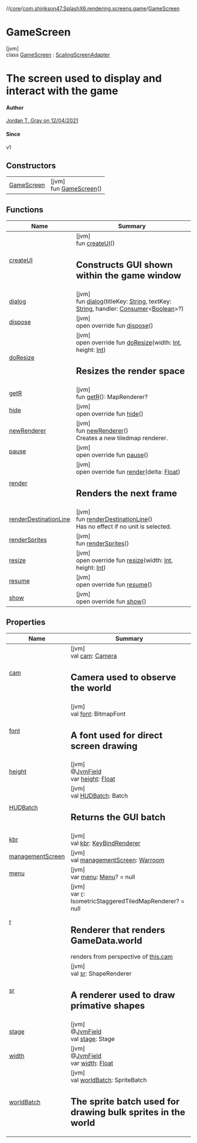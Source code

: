 //[core](../../../index.md)/[com.shinkson47.SplashX6.rendering.screens.game](../index.md)/[GameScreen](index.md)

# GameScreen

[jvm]\
class [GameScreen](index.md) : [ScalingScreenAdapter](../../com.shinkson47.SplashX6.rendering.ui/-scaling-screen-adapter/index.md)<h1>The screen used to display and interact with the game</h1>

#### Author

[Jordan T. Gray on 12/04/2021](https://www.shinkson47.in)

#### Since

v1

## Constructors

| | |
|---|---|
| [GameScreen](-game-screen.md) | [jvm]<br>fun [GameScreen](-game-screen.md)() |

## Functions

| Name | Summary |
|---|---|
| [createUI](create-u-i.md) | [jvm]<br>fun [createUI](create-u-i.md)()<br><h2>Constructs GUI shown within the game window</h2> |
| [dialog](../../com.shinkson47.SplashX6.rendering.ui/-scaling-screen-adapter/dialog.md) | [jvm]<br>fun [dialog](../../com.shinkson47.SplashX6.rendering.ui/-scaling-screen-adapter/dialog.md)(titleKey: [String](https://kotlinlang.org/api/latest/jvm/stdlib/kotlin/-string/index.html), textKey: [String](https://kotlinlang.org/api/latest/jvm/stdlib/kotlin/-string/index.html), handler: [Consumer](https://docs.oracle.com/javase/8/docs/api/java/util/function/Consumer.html)&lt;[Boolean](https://kotlinlang.org/api/latest/jvm/stdlib/kotlin/-boolean/index.html)&gt;?) |
| [dispose](index.md#2084822502%2FFunctions%2F971615585) | [jvm]<br>open override fun [dispose](index.md#2084822502%2FFunctions%2F971615585)() |
| [doResize](do-resize.md) | [jvm]<br>open override fun [doResize](do-resize.md)(width: [Int](https://kotlinlang.org/api/latest/jvm/stdlib/kotlin/-int/index.html), height: [Int](https://kotlinlang.org/api/latest/jvm/stdlib/kotlin/-int/index.html))<br><h2>Resizes the render space</h2> |
| [getR](get-r.md) | [jvm]<br>fun [getR](get-r.md)(): MapRenderer? |
| [hide](index.md#1075297875%2FFunctions%2F971615585) | [jvm]<br>open override fun [hide](index.md#1075297875%2FFunctions%2F971615585)() |
| [newRenderer](new-renderer.md) | [jvm]<br>fun [newRenderer](new-renderer.md)()<br>Creates a new tiledmap renderer. |
| [pause](index.md#-510703633%2FFunctions%2F971615585) | [jvm]<br>open override fun [pause](index.md#-510703633%2FFunctions%2F971615585)() |
| [render](render.md) | [jvm]<br>open override fun [render](render.md)(delta: [Float](https://kotlinlang.org/api/latest/jvm/stdlib/kotlin/-float/index.html))<br><h2>Renders the next frame</h2> |
| [renderDestinationLine](render-destination-line.md) | [jvm]<br>fun [renderDestinationLine](render-destination-line.md)()<br>Has no effect if no unit is selected. |
| [renderSprites](render-sprites.md) | [jvm]<br>fun [renderSprites](render-sprites.md)() |
| [resize](../../com.shinkson47.SplashX6.rendering.ui/-scaling-screen-adapter/resize.md) | [jvm]<br>open override fun [resize](../../com.shinkson47.SplashX6.rendering.ui/-scaling-screen-adapter/resize.md)(width: [Int](https://kotlinlang.org/api/latest/jvm/stdlib/kotlin/-int/index.html), height: [Int](https://kotlinlang.org/api/latest/jvm/stdlib/kotlin/-int/index.html)) |
| [resume](index.md#434199496%2FFunctions%2F971615585) | [jvm]<br>open override fun [resume](index.md#434199496%2FFunctions%2F971615585)() |
| [show](show.md) | [jvm]<br>open override fun [show](show.md)() |

## Properties

| Name | Summary |
|---|---|
| [cam](cam.md) | [jvm]<br>val [cam](cam.md): [Camera](../../com.shinkson47.SplashX6.rendering/-camera/index.md)<br><h2>Camera used to observe the world</h2> |
| [font](font.md) | [jvm]<br>val [font](font.md): BitmapFont<br><h2>A font used for direct screen drawing</h2> |
| [height](../../com.shinkson47.SplashX6.rendering.ui/-scaling-screen-adapter/height.md) | [jvm]<br>@[JvmField](https://kotlinlang.org/api/latest/jvm/stdlib/kotlin.jvm/-jvm-field/index.html)<br>var [height](../../com.shinkson47.SplashX6.rendering.ui/-scaling-screen-adapter/height.md): [Float](https://kotlinlang.org/api/latest/jvm/stdlib/kotlin/-float/index.html) |
| [HUDBatch](-h-u-d-batch.md) | [jvm]<br>val [HUDBatch](-h-u-d-batch.md): Batch<br><h2>Returns the GUI batch</h2> |
| [kbr](kbr.md) | [jvm]<br>val [kbr](kbr.md): [KeyBindRenderer](../../com.shinkson47.SplashX6.rendering.renderers/-key-bind-renderer/index.md) |
| [managementScreen](management-screen.md) | [jvm]<br>val [managementScreen](management-screen.md): [Warroom](../../com.shinkson47.SplashX6.rendering.screens/-warroom/index.md) |
| [menu](menu.md) | [jvm]<br>var [menu](menu.md): [Menu](../-menu/index.md)? = null |
| [r](r.md) | [jvm]<br>var [r](r.md): IsometricStaggeredTiledMapRenderer? = null<br><h2>Renderer that renders GameData.world</h2> renders from perspective of [this.cam](../../[root]/index.md) |
| [sr](sr.md) | [jvm]<br>val [sr](sr.md): ShapeRenderer<br><h2>A renderer used to draw primative shapes</h2> |
| [stage](../../com.shinkson47.SplashX6.rendering.ui/-scaling-screen-adapter/stage.md) | [jvm]<br>@[JvmField](https://kotlinlang.org/api/latest/jvm/stdlib/kotlin.jvm/-jvm-field/index.html)<br>val [stage](../../com.shinkson47.SplashX6.rendering.ui/-scaling-screen-adapter/stage.md): Stage |
| [width](../../com.shinkson47.SplashX6.rendering.ui/-scaling-screen-adapter/width.md) | [jvm]<br>@[JvmField](https://kotlinlang.org/api/latest/jvm/stdlib/kotlin.jvm/-jvm-field/index.html)<br>var [width](../../com.shinkson47.SplashX6.rendering.ui/-scaling-screen-adapter/width.md): [Float](https://kotlinlang.org/api/latest/jvm/stdlib/kotlin/-float/index.html) |
| [worldBatch](world-batch.md) | [jvm]<br>val [worldBatch](world-batch.md): SpriteBatch<br><h2>The sprite batch used for drawing bulk sprites in the world</h2> |
